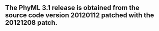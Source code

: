 ## The PhyML 3.1 release is obtained from the source code version 20120112 patched with the 20121208 patch.


